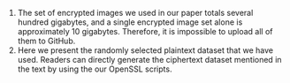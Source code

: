 1. The set of encrypted images we used in our paper totals several hundred gigabytes, and a single encrypted image set alone is approximately 10 gigabytes.  Therefore, it is impossible to upload all of them to GitHub.
2. Here we present the randomly selected plaintext dataset that we have used.  Readers can directly generate the ciphertext dataset mentioned in the text by using the our OpenSSL scripts.  
